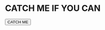 <!DOCTYPE html>
<html>


<head>

<link href="./dist/css/bootstrap.css" rel="stylesheet">
<link href="index.css" type="text/css" rel="stylesheet">
<script type="text/javascript" src="index.js"></script>
<link href="https://fonts.googleapis.com/css?family=Open+Sans:800i" rel="stylesheet">

<script src="http://maxcdn.bootstrapcdn.com/bootstrap/3.3.5/js/bootstrap.min.js"></script>
<script src="https://ajax.googleapis.com/ajax/libs/jquery/2.1.4/jquery.min.js"></script>
<script src="https://ajax.googleapis.com/ajax/libs/jquery/1.11.3/jquery.min.js"></script>

<!-- Global site tag (gtag.js) - Google Analytics-->
<script async src="https://www.googletagmanager.com/gtag/js?id=UA-109825851-1"></script>
<script>
  window.dataLayer = window.dataLayer || [];
  function gtag(){dataLayer.push(arguments);}
  gtag('js', new Date());

  gtag('config', 'UA-109825851-1');
</script>


<meta name="viewport" content="width=device-width, inital-scale=1.0">


<title>CATCH ME IF YOU CAN</title>

</head>



<body>

<div class="container" >
      <div class="col-sm-12">
          <h1>CATCH ME IF YOU CAN</h1>
      </div>
</div>

<div>
  <button id="catchme"> CATCH ME </button>
</div>

</body>

<!-- Sandwich from: © Kosoff | <a href="http://www.dreamstime.com/">Dreamstime Stock Photos</a> & <a href="http://www.stockfreeimages.com/">Stock Free Images</a> -->
</html>
